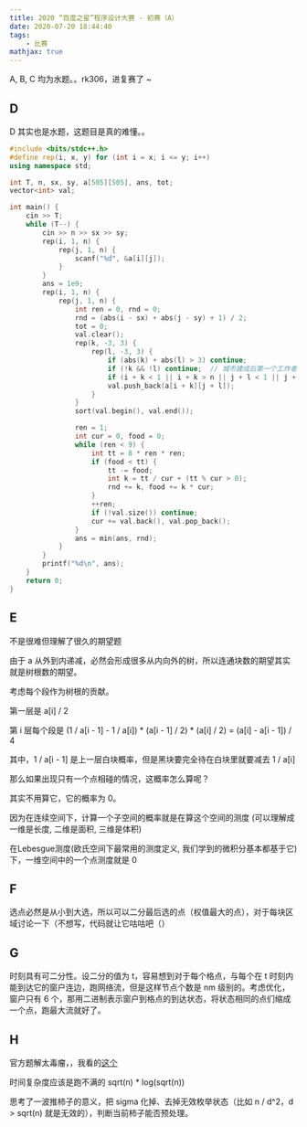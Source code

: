 ```yaml
---
title: 2020 “百度之星”程序设计大赛 - 初赛（A）
date: 2020-07-20 18:44:40
tags: 
    - 比赛
mathjax: true
---
```


A, B, C 均为水题。。rk306，进复赛了 ~

## D

D 其实也是水题，这题目是真的难懂。。

``` c++
#include <bits/stdc++.h>
#define rep(i, x, y) for (int i = x; i <= y; i++)
using namespace std;

int T, n, sx, sy, a[505][505], ans, tot;
vector<int> val;

int main() {
    cin >> T;
    while (T--) {
        cin >> n >> sx >> sy;
        rep(i, 1, n) {
            rep(j, 1, n) {
                scanf("%d", &a[i][j]);
            }
        }
        ans = 1e9;
        rep(i, 1, n) {
            rep(j, 1, n) {
                int ren = 0, rnd = 0;
                rnd = (abs(i - sx) + abs(j - sy) + 1) / 2;
                tot = 0;
                val.clear();
                rep(k, -3, 3) {
                    rep(l, -3, 3) {
                        if (abs(k) + abs(l) > 3) continue;
                        if (!k && !l) continue;  // 城市建成后第一个工作者不会移动到别的格子去。。。错失AC
                        if (i + k < 1 || i + k > n || j + l < 1 || j + l > n) continue;
                        val.push_back(a[i + k][j + l]);
                    }
                }
                sort(val.begin(), val.end());

                ren = 1;
                int cur = 0, food = 0;
                while (ren < 9) {
                    int tt = 8 * ren * ren;
                    if (food < tt) {
                        tt -= food;
                        int k = tt / cur + (tt % cur > 0);
                        rnd += k, food += k * cur;
                    }
                    ++ren;
                    if (!val.size()) continue;
                    cur += val.back(), val.pop_back();
                }
                ans = min(ans, rnd);
            }
        }
        printf("%d\n", ans);
    }
    return 0;
}
```

## E

不是很难但理解了很久的期望题

由于 a 从外到内递减，必然会形成很多从内向外的树，所以连通块数的期望其实就是树根数的期望。

考虑每个段作为树根的贡献。

第一层是 a[i] / 2

第 i 层每个段是 (1 / a[i - 1] - 1 / a[i]) * (a[i - 1] / 2) * (a[i] / 2) = (a[i] - a[i - 1]) / 4

其中，1 / a[i - 1] 是上一层白块概率，但是黑块要完全待在白块里就要减去 1 / a[i]

那么如果出现只有一个点相碰的情况，这概率怎么算呢？

其实不用算它，它的概率为 0。

因为在连续空间下，计算一个子空间的概率就是在算这个空间的测度 (可以理解成一维是长度, 二维是面积, 三维是体积)

在Lebesgue测度(欧氏空间下最常用的测度定义, 我们学到的微积分基本都基于它)下，一维空间中的一个点测度就是 0

## F

选点必然是从小到大选，所以可以二分最后选的点（权值最大的点），对于每块区域讨论一下（不想写，代码就让它咕咕吧（）

## G

时刻具有可二分性。设二分的值为 t，容易想到对于每个格点，与每个在 t 时刻内能到达它的窗户连边，跑网络流，但是这样节点个数是 nm 级别的。考虑优化，窗户只有 6 个，那用二进制表示窗户到格点的到达状态，将状态相同的点们缩成一个点，跑最大流就好了。

## H

官方题解太毒瘤，，我看的[这个](https://blog.csdn.net/weixin_44282912/article/details/107454309)

时间复杂度应该是跑不满的 sqrt(n) * log(sqrt(n))

思考了一波推柿子的意义，把 sigma 化掉、去掉无效枚举状态（比如 n / d^2，d > sqrt(n) 就是无效的），判断当前柿子能否预处理。